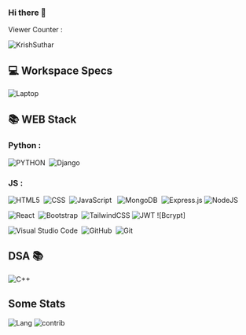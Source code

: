 ### Hi there 👋
Viewer Counter : <p align="left"> <img src="https://komarev.com/ghpvc/?username=krishsuthar1504&label=Profile%20views&color=0e75b6&style=flat" alt="KrishSuthar" /> </p>

## 💻 Workspace Specs
![Laptop](https://img.shields.io/badge/Apple-MacBook_Air-999999?style=for-the-badge&logo=apple&logoColor=white)


## 📚 WEB Stack

### Python :
![PYTHON](https://img.shields.io/badge/python-3670A0?style=for-the-badge&logo=python&logoColor=ffdd54)&nbsp; ![Django](https://img.shields.io/badge/Django-092E20?style=for-the-badge&logo=django&logoColor=white)

### JS :
![HTML5](https://img.shields.io/badge/html-%23E34F26.svg?style=for-the-badge&logo=html5&logoColor=white)&nbsp; ![CSS](https://img.shields.io/badge/css-%231572B6.svg?style=for-the-badge&logo=css3&logoColor=white) &nbsp;![JavaScript](https://img.shields.io/badge/javascript-%23323330.svg?style=for-the-badge&logo=javascript&logoColor=%23F7DF1E) &nbsp; ![MongoDB](https://img.shields.io/badge/MongoDB-%234ea94b.svg?style=for-the-badge&logo=mongodb&logoColor=white)&nbsp; ![Express.js](https://img.shields.io/badge/express.js-%23404d59.svg?style=for-the-badge&logo=express&logoColor=%2361DAFB)&nbsp;![NodeJS](https://img.shields.io/badge/node.js-6DA55F?style=for-the-badge&logo=node.js&logoColor=white)

![React](https://img.shields.io/badge/react-%2320232a.svg?style=for-the-badge&logo=react&logoColor=%2361DAFB) &nbsp;![Bootstrap](https://img.shields.io/badge/bootstrap-%23563D7C.svg?style=for-the-badge&logo=bootstrap&logoColor=white)&nbsp;  ![TailwindCSS](https://img.shields.io/badge/tailwindcss-%2338B2AC.svg?style=for-the-badge&logo=tailwind-css&logoColor=white)&nbsp;![JWT](https://img.shields.io/badge/json%20web%20tokens-323330?style=for-the-badge&logo=json-web-tokens&logoColor=pink)&nbsp;![Bcrypt]

![Visual Studio Code](https://img.shields.io/badge/Visual%20Studio%20Code-0078d7.svg?style=for-the-badge&logo=visual-studio-code&logoColor=white)&nbsp; ![GitHub](https://img.shields.io/badge/github-%23121011.svg?style=for-the-badge&logo=github&logoColor=white)&nbsp; ![Git](https://img.shields.io/badge/git-%23F05033.svg?style=for-the-badge&logo=git&logoColor=white)

## DSA 📚
![C++](https://img.shields.io/badge/C%2B%2B-00599C?style=for-the-badge&logo=c%2B%2B&logoColor=white)

## Some Stats
![Lang](https://github-readme-stats.vercel.app/api/top-langs/?username={krishsuthar1504}&theme=blue-green)&nbsp;![contrib](https://github-readme-stats.vercel.app/api?username={krishsuthar1504}&theme=blue-green)

